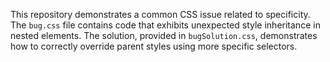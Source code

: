 This repository demonstrates a common CSS issue related to specificity. The `bug.css` file contains code that exhibits unexpected style inheritance in nested elements. The solution, provided in `bugSolution.css`, demonstrates how to correctly override parent styles using more specific selectors.